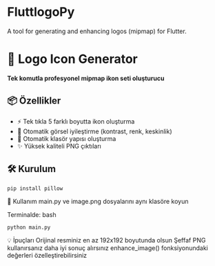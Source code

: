# FluttlogoPy
A tool for generating and enhancing logos (mipmap) for Flutter.

# 🚀 Logo Icon Generator

**Tek komutla profesyonel mipmap ikon seti oluşturucu**

## 📦 Özellikler
- ⚡ Tek tıkla 5 farklı boyutta ikon oluşturma
- 🎨 Otomatik görsel iyileştirme (kontrast, renk, keskinlik)
- 📁 Otomatik klasör yapısı oluşturma
- ✨ Yüksek kaliteli PNG çıktıları

## 🛠️ Kurulum
```bash
pip install pillow
```
🚀 Kullanım
main.py ve image.png dosyalarını aynı klasöre koyun

Terminalde:
bash
```
python main.py
```

💡 İpuçları
Orijinal resminiz en az 192x192 boyutunda olsun
Şeffaf PNG kullanırsanız daha iyi sonuç alırsınız
enhance_image() fonksiyonundaki değerleri özelleştirebilirsiniz
